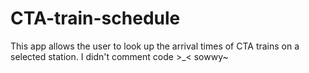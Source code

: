 # CTA-train-schedule

This app allows the user to look up the arrival times of CTA trains on a selected station. 
I didn't comment code >_< sowwy~
